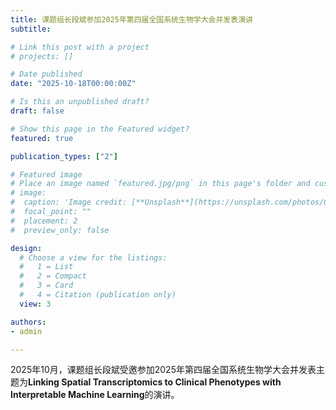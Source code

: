```yaml
---
title: 课题组长段斌参加2025年第四届全国系统生物学大会并发表演讲
subtitle: 

# Link this post with a project
# projects: []

# Date published
date: "2025-10-18T00:00:00Z"

# Is this an unpublished draft?
draft: false

# Show this page in the Featured widget?
featured: true

publication_types: ["2"]

# Featured image
# Place an image named `featured.jpg/png` in this page's folder and customize its options here.
# image:
#  caption: 'Image credit: [**Unsplash**](https://unsplash.com/photos/CpkOjOcXdUY)'
#  focal_point: ""
#  placement: 2
#  preview_only: false

design:
  # Choose a view for the listings:
  #   1 = List
  #   2 = Compact
  #   3 = Card
  #   4 = Citation (publication only)
  view: 3

authors:
- admin

---
```


2025年10月，课题组长段斌受邀参加2025年第四届全国系统生物学大会并发表主题为**Linking Spatial Transcriptomics to Clinical Phenotypes with Interpretable Machine Learning**的演讲。
